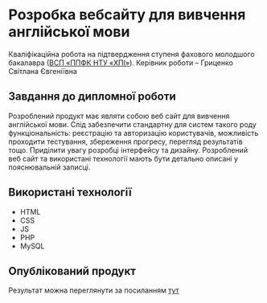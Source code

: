 # Розробка вебсайту для вивчення англійської мови
Кваліфікаційна робота на підтвердження ступеня фахового молодшого бакалавра ([ВСП «ППФК НТУ «ХПІ»](http://polytechnic.poltava.ua)). 
Керівник роботи – Гриценко Світлана Євгеніївна
## Завдання до дипломної роботи
Розроблений продукт має являти собою веб сайт для вивчення англійської мови. 
Слід забезпечити стандартну для систем такого роду функціональність: реєстрацію та авторизацію користувачів, можливість проходити тестування, збереження прогресу, перегляд результатів тощо. 
Приділити увагу розробці інтерфейсу та дизайну.  Розроблений веб сайт та використані технології мають бути детально описані у пояснювальній записці. 
## Використані технології 
* HTML
* CSS
* JS
* PHP
* MySQL
## Опублікований продукт 
Результат можна переглянути за посиланням [тут](https://study-english-angel.000webhostapp.com/)
